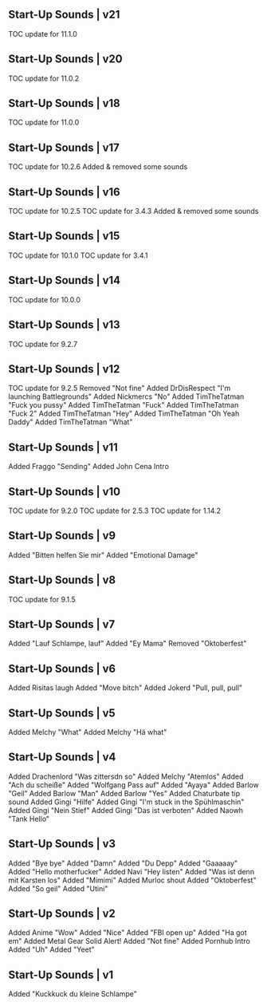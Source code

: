 Start-Up Sounds | v21
---------------------
TOC update for 11.1.0

Start-Up Sounds | v20
---------------------
TOC update for 11.0.2

Start-Up Sounds | v18
---------------------
TOC update for 11.0.0

Start-Up Sounds | v17
---------------------
TOC update for 10.2.6
Added & removed some sounds

Start-Up Sounds | v16
---------------------
TOC update for 10.2.5
TOC update for 3.4.3
Added & removed some sounds

Start-Up Sounds | v15
---------------------
TOC update for 10.1.0
TOC update for 3.4.1

Start-Up Sounds | v14
---------------------
TOC update for 10.0.0

Start-Up Sounds | v13
---------------------
TOC update for 9.2.7

Start-Up Sounds | v12
---------------------
TOC update for 9.2.5
Removed "Not fine"
Added DrDisRespect "I'm launching Battlegrounds"
Added Nickmercs "No"
Added TimTheTatman "Fuck you pussy"
Added TimTheTatman "Fuck"
Added TimTheTatman "Fuck 2"
Added TimTheTatman "Hey"
Added TimTheTatman "Oh Yeah Daddy"
Added TimTheTatman "What"

Start-Up Sounds | v11
---------------------
Added Fraggo "Sending"
Added John Cena Intro

Start-Up Sounds | v10
---------------------
TOC update for 9.2.0
TOC update for 2.5.3
TOC update for 1.14.2

Start-Up Sounds | v9
--------------------
Added "Bitten helfen Sie mir"
Added "Emotional Damage"

Start-Up Sounds | v8
--------------------
TOC update for 9.1.5

Start-Up Sounds | v7
--------------------
Added "Lauf Schlampe, lauf"
Added "Ey Mama"
Removed "Oktoberfest"

Start-Up Sounds | v6
--------------------
Added Risitas laugh
Added "Move bitch"
Added Jokerd "Pull, pull, pull"

Start-Up Sounds | v5
--------------------
Added Melchy "What"
Added Melchy "Hä what"

Start-Up Sounds | v4
--------------------
Added Drachenlord "Was zittersdn so"
Added Melchy "Atemlos"
Added "Ach du scheiße"
Added "Wolfgang Pass auf"
Added "Ayaya"
Added Barlow "Geil"
Added Barlow "Man"
Added Barlow "Yes"
Added Chaturbate tip sound
Added Gingi "Hilfe"
Added Gingi "I'm stuck in the Spühlmaschin"
Added Gingi "Nein Stief"
Added Gingi "Das ist verboten"
Added Naowh "Tank Hello"

Start-Up Sounds | v3
--------------------
Added "Bye bye"
Added "Damn"
Added "Du Depp"
Added "Gaaaaay"
Added "Hello motherfucker"
Added Navi "Hey listen"
Added "Was ist denn mit Karsten los"
Added "Mimimi"
Added Murloc shout
Added "Oktoberfest"
Added "So geil"
Added "Utini"

Start-Up Sounds | v2
--------------------
Added Anime "Wow"
Added "Nice"
Added "FBI open up"
Added "Ha got em"
Added Metal Gear Solid Alert!
Added "Not fine"
Added Pornhub Intro
Added "Uh"
Added "Yeet"

Start-Up Sounds | v1
--------------------
Added "Kuckkuck du kleine Schlampe"